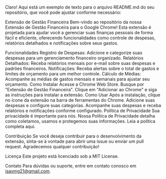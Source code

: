 
Claro! Aqui está um exemplo de texto para o arquivo README.md do seu repositório, que você pode ajustar conforme necessário:

Extensão de Gestão Financeira
Bem-vindo ao repositório da nossa Extensão de Gestão Financeira para o Google Chrome! Esta extensão é projetada para ajudar você a gerenciar suas finanças pessoais de forma fácil e eficiente, oferecendo funcionalidades como controle de despesas, relatórios detalhados e notificações sobre seus gastos.

Funcionalidades
Registro de Despesas: Adicione e categorize suas despesas para um gerenciamento financeiro organizado.
Relatórios Detalhados: Receba relatórios mensais por e-mail sobre suas despesas e padrões financeiros.
Notificações: Receba alertas sobre o total de gastos e limites de orçamento para um melhor controle.
Cálculo de Médias: Acompanhe as médias de gastos mensais e semanais para ajustar seu orçamento.
Como Instalar
Acesse a Chrome Web Store.
Busque por "Extensão de Gestão Financeira".
Clique em "Adicionar ao Chrome" e siga as instruções para instalar a extensão.
Como Usar
Após a instalação, clique no ícone da extensão na barra de ferramentas do Chrome.
Adicione suas despesas e configure suas categorias.
Acompanhe suas despesas e receba relatórios e notificações conforme configurado.
Política de Privacidade
Sua privacidade é importante para nós. Nossa Política de Privacidade detalha como coletamos, usamos e protegemos suas informações. Leia a política completa aqui.

Contribuição
Se você deseja contribuir para o desenvolvimento da extensão, sinta-se à vontade para abrir uma issue ou enviar um pull request. Agradecemos qualquer contribuição!

Licença
Este projeto está licenciado sob a MIT License.

Contato
Para dúvidas ou suporte, entre em contato conosco em isavmg21@gmail.com.
